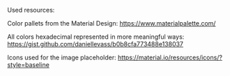 Used resources: 

Color pallets from the Material Design: https://www.materialpalette.com/

All colors hexadecimal represented in more meaningful ways: 
https://gist.github.com/daniellevass/b0b8cfa773488e138037

Icons used for the image placeholder: 
https://material.io/resources/icons/?style=baseline